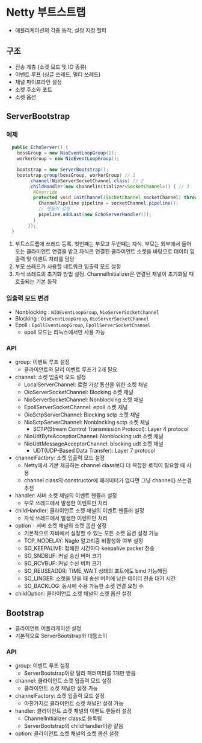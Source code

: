 # Netty 부트스트랩
- 애플리케이션의 각종 동작, 설정 지정 헬퍼

## 구조
- 전송 계층 (소켓 모드 및 IO 종류)
- 이벤트 루프 (싱글 쓰레드, 멀티 쓰레드)
- 채널 파이프라인 설정
- 소켓 주소와 포트
- 소켓 옵션

## ServerBootstrap

### 예제
``` java
  public EchoServer() {
    bossGroup = new NioEventLoopGroup(1);
    workerGroup = new NioEventLoopGroup();

    bootstrap = new ServerBootstrap();
    bootstrap.group(bossGroup, workerGroup) // 1
        .channel(NioServerSocketChannel.class) // 2
        .childHandler(new ChannelInitializer<SocketChannel>() { // 3
          @Override
          protected void initChannel(SocketChannel socketChannel) throws Exception {
            ChannelPipeline pipeline = socketChannel.pipeline();
            // 핸들러 설정
            pipeline.addLast(new EchoServerHandler());
          }
        });
  }
```

1. 부트스트랩에 쓰레드 등록. 첫번째는 부모고 두번째는 자식. 부모는 외부에서 들어오는 클라이언트 연결을 받고 자식은 연결된 클라이언트 소켓을 바탕으로 데이터 입출력 및 이벤트 처리를 담당
2. 부모 쓰레드가 사용할 네트워크 입출력 모드 설정
3. 자식 쓰레드의 초기화 방법 설정. ChannelInitializer은 연결된 채널이 초기화될 때 호출되는 기본 동작

### 입출력 모드 변경
- Nonblocking : `NIOEventLoopGroup`, `NioServerSocketChannel`
- Blocking : `OioEventLoopGroup`, `OioServerSocketChannel`
- Epoll : `EpollEventLoopGroup`, `EpollServerSocketChannel`
  - epoll 모드는 리눅스에서만 사용 가능

### API
- group: 이벤트 루프 설정
  - 클라이언트와 달리 이벤트 루프가 2개 필요
- channel: 소켓 입출력 모드 설정
  - LocalServerChannel: 로컬 가상 통신을 위한 소켓 채널
  - OioServerSocketChannel: Blocking 소켓 채널
  - NioServerSocketChannel: Nonblocking 소켓 채널
  - EpollServerSocketChannel: epoll 소켓 채널
  - OioSctpServerChannel: Blocking sctp 소켓 채널
  - NioSctpServerChannel: Nonblocking sctp 소켓 채널
    - SCTP(Stream Control Transmission Protocol): Layer 4 protocol
  - NioUdtByteAcceptiorChannel: Nonblocking udt 소켓 채널
  - NioUdtMessageAcceptorChannel: blocking udt 소켓 채널
    - UDT(UDP-Based Data Transfer): Layer 7 protocol
- channelFactory: 소켓 입출력 모드 설정
  - Netty에서 기본 제공하는 channel class보다 더 복잡한 로직이 필요할 때 사용
  - channel class의 constructor에 패러미터가 없다면 그냥 channel() 쓰는걸 추천
- handler: 서버 소켓 채널의 이벤트 핸들러 설정
  - 부모 쓰레드에서 발생한 이벤트만 처리
- childHandler: 클라이언트 소켓 채널의 이벤트 핸들러 설정
  - 자식 쓰레드에서 발생한 이벤트만 처리
- option - 서버 소켓 채널의 소켓 옵션 설정
  - 기본적으로 자바에서 설정할 수 있는 모든 소켓 옵션 설정 가능
  - TCP_NODELAY: Nagle 알고리즘 비활성화 여부 설정
  - SO_KEEPALIVE: 정해진 시간마다 keepalive packet 전송
  - SO_SNDBUF: 커널 송신 버퍼 크기
  - SO_RCVBUF: 커널 수신 버퍼 크기
  - SO_REUSEADDR: TIME_WAIT 상태의 포트에도 bind 가능해짐
  - SO_LINGER: 소켓을 닫을 때 송신 버퍼에 남은 데이터 전송 대기 시간
  - SO_BACKLOG: 동시에 수용 가능한 소켓 연결 요청 수
- childOption: 클라이언트 소켓 채널의 소켓 옵션 설정

## Bootstrap
- 클라이언트 어플리케이션 설정
- 기본적으로 ServerBootstrap와 대동소이

### API
- group: 이벤트 루프 설정
  - ServerBootstrap이랑 달리 패러미터를 1개만 받음
- channel: 클라이언트 소켓 입출력 모드 설정
  - 클라이언트 소켓 채널만 설정 가능
- channelFactory: 소켓 입출력 모드 설정
  - 마찬가지로 클라이언트 소켓 채널만 설정 가능
- handler: 클라이언트 소켓 채널의 이벤트 핸들러 설정
  - ChannelInitializer class로 등록됨
  - ServerBootstrap의 childHandler이랑 같음
- option: 클라이언트 소켓 채널의 소켓 옵션 설정

